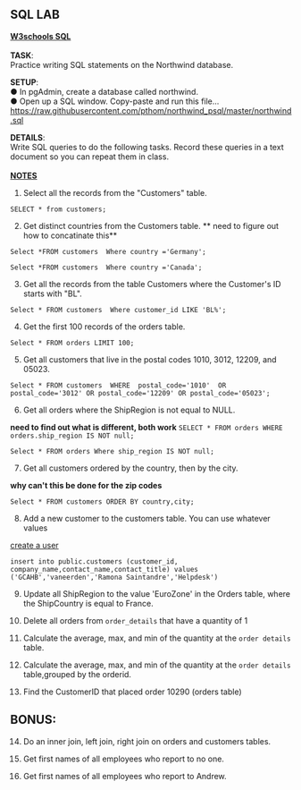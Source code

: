 ## SQL LAB 

**[W3schools SQL](https://www.w3schools.com/sql/default.asp)**<br>  
**TASK**:  
Practice writing SQL statements on the Northwind database. <br> 

**SETUP**:  
● In pgAdmin, create a database called northwind.  
● Open up a SQL window. Copy-paste and run this file...  
https://raw.githubusercontent.com/pthom/northwind_psql/master/northwind.sql  

**DETAILS**:  
Write SQL queries to do the following tasks. Record these queries in a text document so you
can repeat them in class. <br>   
[**NOTES**](https://www.postgresqltutorial.com/postgresql-select/)

1. Select all the records from the "Customers" table.   

`SELECT *
from customers;`

2. Get distinct countries from the Customers table.
** need to figure out how to concatinate this**

`Select *FROM customers 
Where country ='Germany';`
 
`Select *FROM customers 
Where country ='Canada';`

3. Get all the records from the table Customers where the Customer's ID starts with "BL".  

`Select * FROM customers 
Where customer_id LIKE 'BL%';`

4. Get the first 100 records of the orders table.  

`Select * FROM orders LIMIT 100;`

5. Get all customers that live in the postal codes 1010, 3012, 12209, and 05023.  

`Select * FROM customers 
WHERE 
postal_code='1010' 
OR
postal_code='3012'
OR
postal_code='12209'
OR
postal_code='05023';`


6. Get all orders where the ShipRegion is not equal to NULL.    

**need to find out what is different, both work**
`SELECT *
FROM orders
WHERE orders.ship_region IS NOT null;`

`Select * FROM orders
Where ship_region IS NOT null;` 

7. Get all customers ordered by the country, then by the city.  

**why can't this be done for the zip codes**

`Select * FROM customers
ORDER BY country,city;`


8. Add a new customer to the customers table. You can use whatever values  

[create a user](https://chartio.com/docs/data-sources/faqs/create-a-user-with-pgadmin/)

`insert into public.customers (customer_id, company_name,contact_name,contact_title) values ('GCAHB','vaneerden','Ramona Saintandre','Helpdesk')`


9. Update all ShipRegion to the value 'EuroZone' in the Orders table, where the ShipCountry is equal to France.  


10. Delete all orders from `order_details` that have a quantity of 1 




11. Calculate the average, max, and min of the quantity at the `order details` table.




12. Calculate the average, max, and min of the quantity at the `order details` table,grouped by the orderid.  




13. Find the CustomerID that placed order 10290 (orders table)

  


## BONUS:
14. Do an inner join, left join, right join on orders and customers tables.


15. Get first names of all employees who report to no one.


16. Get first names of all employees who report to Andrew.